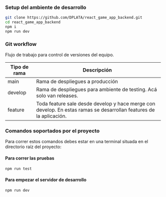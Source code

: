 ### Setup del ambiente de desarrollo

```bash
git clone https://github.com/DPLATA/react_game_app_backend.git
cd react_game_app_backend
npm i
npm run dev
```

### Git workflow

Flujo de trabajo para control de versiones del equipo.

| Tipo de rama | Descripción |
| ------------- | ------------- |
| main  | Rama de despliegues a producción  |
| develop  | Rama de despliegues para ambiente de testing. Acá solo van releases.  |
| feature  | Toda feature sale desde develop y hace merge con develop. En estas ramas se desarrollan features de la aplicación.  |

### Comandos soportados por el proyecto

Para correr estos comandos debes estar en una terminal situada en el directorio raíz del proyecto:


#### Para correr las pruebas

```bash
npm run test
```

#### Para empezar el servidor de desarrollo

```bash
npm run dev
```